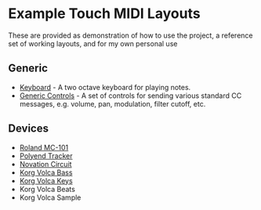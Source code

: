 # Example Touch MIDI Layouts

These are provided as demonstration of how to use the project, a reference set of working layouts, and for my own personal use

## Generic

- [Keyboard](generic-keys.html) - A two octave keyboard for playing notes.
- [Generic Controls](generic-controls.html) - A set of controls for sending various standard CC messages, e.g. volume, pan, modulation, filter cutoff, etc.

## Devices

- [Roland MC-101](./mc-101.html)
- [Polyend Tracker](./tracker.html)
- [Novation Circuit](./circuit.html)
- [Korg Volca Bass](./volca-bass.html)
- [Korg Volca Keys](./volca-keys.html)
- Korg Volca Beats
- Korg Volca Sample
